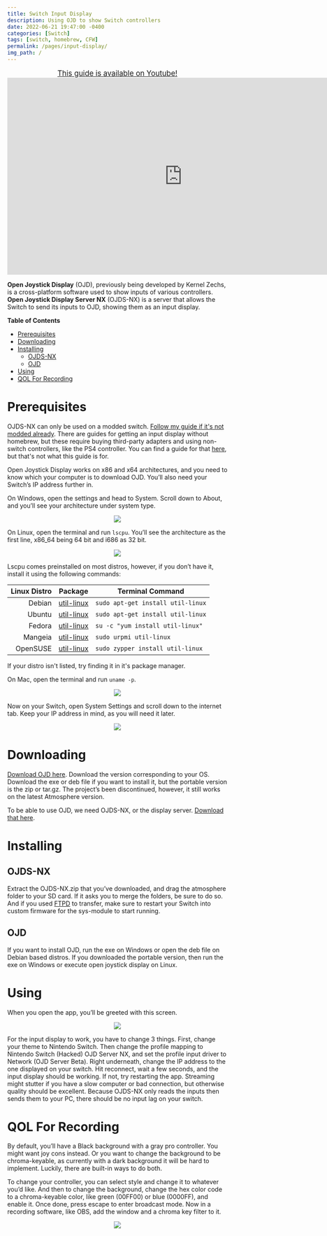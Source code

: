 ```yaml
---
title: Switch Input Display
description: Using OJD to show Switch controllers 
date: 2022-06-21 19:47:00 -0400
categories: [Switch]
tags: [switch, homebrew, CFW]
permalink: /pages/input-display/
img_path: /
---
```


<p align="center">
<big><a href="https://www.youtube.com/watch?v=QuOo9meqZ20">This guide is available on Youtube!</a></big> <iframe id="ytplayer" type="text/html" width="800" height="450"
src="https://www.youtube.com/embed/QuOo9meqZ20"
frameborder="0" allowfullscreen></iframe>
</p>

**Open Joystick Display** (OJD), previously being developed by Kernel Zechs, is a cross-platform software used to show inputs of various controllers. **Open Joystick Display Server NX** (OJDS-NX) is a server that allows the Switch to send its inputs to OJD, showing them as an input display.

**Table of Contents**

- [Prerequisites](#prerequisites)
- [Downloading](#downloading)
- [Installing](#installing)
  - [OJDS-NX](#ojds-nx)
  - [OJD](#ojd)
- [Using](#using)
- [QOL For Recording](#qol-for-recording)

# Prerequisites

OJDS-NX can only be used on a modded switch. [Follow my guide if it's not modded already](../switch-guide). There are guides for getting an input display without homebrew, but these require buying third-party adapters and using non-switch controllers, like the PS4 controller. You can find a guide for that [here](https://www.youtube.com/watch?v=dyf-Y_dCP-U), but that's not what this guide is for. 

Open Joystick Display works on x86 and x64 architectures, and you need to know which your computer is to download OJD. You’ll also need your Switch’s IP address further in.

On Windows, open the settings and head to System. Scroll down to About, and you’ll see your architecture under system type.

<p align="center">
  <img src="../assets/images/misc/64-b.png"/>
</p>

On Linux, open the terminal and run `lscpu`. You’ll see the architecture as the first line, x86_64 being 64 bit and i686 as 32 bit. 

<p align="center">
  <img src="../assets/images/misc/lscpu.png"/>
</p>

Lscpu comes preinstalled on most distros, however, if you don’t have it, install it using the following commands:

| Linux Distro | Package                                                                 | Terminal Command                      |
|-------------:|-------------------------------------------------------------------------|---------------------------------------|
|       Debian | [util-linux](https://packages.debian.org/search?keywords=util-linux)       | ```sudo apt-get install util-linux``` |
|       Ubuntu | [util-linux](https://packages.ubuntu.com/search?keywords=util-linux)       | ```sudo apt-get install util-linux``` |
|       Fedora | [util-linux](https://koji.fedoraproject.org/koji/packageinfo?packageID=34) | ```su -c "yum install util-linux"```  |
|      Mangeia | [util-linux](https://madb.mageia.org/package/show/name/util-linux)         | ```sudo urpmi util-linux```           |
|     OpenSUSE | [util-linux](https://software.opensuse.org/package/util-linux)             | ```sudo zypper install util-linux```  |

If your distro isn't listed, try finding it in it's package manager.

On Mac, open the terminal and run `uname -p`.

<p align="center">
  <img src="../assets/images/misc/uname.png"/>
</p>

Now on your Switch, open System Settings and scroll down to the internet tab. Keep your IP address in mind, as you will need it later.

<p align="center">
  <img src="../assets/images/IPAddress.jpg"/>
</p>

# Downloading 

[Download OJD here](https://drive.google.com/drive/folders/1FFo8wBBCOSjJ_O-IwFQmDWTy0VWDliwi?usp=sharing). Download the version corresponding to your OS. Download the exe or deb file if you want to install it, but the portable version is the zip or tar.gz. The project’s been discontinued, however, it still works on the latest Atmosphere version. 

To be able to use OJD, we need OJDS-NX, or the display server. [Download that here](https://drive.google.com/file/d/1o5acZsAApDC0z2uQwey2Fa5lP5Z17k2D/view?usp=sharing).

# Installing

## OJDS-NX

Extract the OJDS-NX.zip that you’ve downloaded, and drag the atmosphere folder to your SD card. If it asks you to merge the folders, be sure to do so. And if you used [FTPD](../FTPD) to transfer, make sure to restart your Switch into custom firmware for the sys-module to start running.

## OJD

If you want to install OJD, run the exe on Windows or open the deb file on Debian based distros. If you downloaded the portable version, then run the exe on Windows or execute open joystick display on Linux. 

# Using

When you open the app, you’ll be greeted with this screen. 

<p align="center">
  <img src="../assets/images/apps/ojd/OJD-1TS.png"/>
</p>

For the input display to work, you have to change 3 things. First, change your theme to Nintendo Switch. Then change the profile mapping to Nintendo Switch (Hacked) OJD Server NX, and set the profile input driver to Network (OJD Server Beta). Right underneath, change the IP address to the one displayed on your switch. Hit reconnect, wait a few seconds, and the input display should be working. If not, try restarting the app. Streaming might stutter if you have a slow computer or bad connection, but otherwise quality should be excellent. Because OJDS-NX only reads the inputs then sends them to your PC, there should be no input lag on your switch.

# QOL For Recording

By default, you’ll have a Black background with a gray pro controller. You might want joy cons instead. Or you want to change the background to be chroma-keyable, as currently with a dark background it will be hard to implement. Luckily, there are built-in ways to do both.

To change your controller, you can select style and change it to whatever you’d like. And then to change the background, change the hex color code to a chroma-keyable color, like green (00FF00) or blue (0000FF), and enable it. Once done, press escape to enter broadcast mode. Now in a recording software, like OBS, add the window and a chroma key filter to it.

<p align="center">
  <img src="../assets/images/apps/ojd/OJD-Broadcast.png"/>
</p>